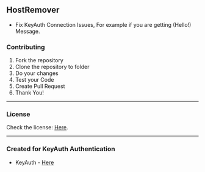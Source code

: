 ## HostRemover

- Fix KeyAuth Connection Issues, For example if you are getting (Hello!) Message.



### Contributing
1. Fork the repository
2. Clone the repository to folder
3. Do your changes
4. Test your Code
5. Create Pull Request
6. Thank You!

-----------

### License
Check the license: [Here](./LICENSE).

-----------

### Created for KeyAuth Authentication
- KeyAuth - [Here](https://keyauth.cc)